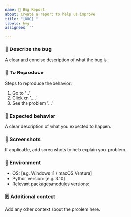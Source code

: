 ```yaml
---
name: 🐛 Bug Report
about: Create a report to help us improve
title: "[BUG] "
labels: bug
assignees: ''

---
```


### 🐞 Describe the bug
A clear and concise description of what the bug is.

### 📍 To Reproduce
Steps to reproduce the behavior:
1. Go to '...'
2. Click on '....'
3. See the problem '....'

### 🧾 Expected behavior
A clear description of what you expected to happen.

### 📸 Screenshots
If applicable, add screenshots to help explain your problem.

### 🧪 Environment
 - OS: [e.g. Windows 11 / macOS Ventura]
 - Python version: [e.g. 3.10]
 - Relevant packages/modules versions:

### 🗒️ Additional context
Add any other context about the problem here.
